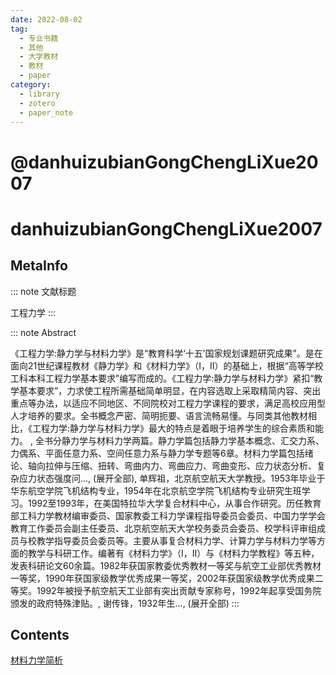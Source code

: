 ```yaml
---
date: 2022-08-02
tag:
  - 专业书籍
  - 其他
  - 大学教材
  - 教材
  - paper
category:
  - library
  - zotero
  - paper_note
---
```


# @danhuizubianGongChengLiXue2007

# danhuizubianGongChengLiXue2007

## MetaInfo

::: note 文献标题

 工程力学
:::

::: note Abstract

《工程力学:静力学与材料力学》是“教育科学‘十五’国家规划课题研究成果”。是在面向21世纪课程教材《静力学》和《材料力学》（Ⅰ，Ⅱ）的基础上，根据“高等学校工科本科工程力学基本要求”编写而成的。《工程力学:静力学与材料力学》紧扣“教学基本要求”，力求使工程所需基础简单明显，在内容选取上采取精简内容、突出重点等办法，以适应不同地区、不同院校对工程力学课程的要求，满足高校应用型人才培养的要求。全书概念严密、简明扼要、语言流畅易懂。与同类其他教材相比，《工程力学:静力学与材料力学》最大的特点是着眼于培养学生的综合素质和能力。 , 全书分静力学与材料力学两篇。静力学篇包括静力学基本概念、汇交力系、力偶系、平面任意力系、空间任意力系与静力学专题等6章。材料力学篇包括绪论、轴向拉伸与压缩、扭转、弯曲内力、弯曲应力、弯曲变形、应力状态分析、复杂应力状态强度问..., (展开全部), 单辉祖，北京航空航天大学教授。1953年毕业于华东航空学院飞机结构专业，1954年在北京航空学院飞机结构专业研究生班学习。1992至1993年，在美国特拉华大学复合材料中心，从事合作研究。历任教育部工科力学教材编审委员、国家教委工科力学课程指导委员会委员、中国力学学会教育工作委员会副主任委员、北京航空航天大学校务委员会委员、校学科评审组成员与校教学指导委员会委员等。主要从事复合材料力学、计算力学与材料力学等方面的教学与科研工作。编著有《材料力学》（Ⅰ，Ⅱ）与《材料力学教程》等五种，发表科研论文60余篇。1982年获国家教委优秀教材一等奖与航空工业部优秀教材一等奖，1990年获国家级教学优秀成果一等奖，2002年获国家级教学优秀成果二等奖。1992年被授予航空航天工业部有突出贡献专家称号，1992年起享受国务院颁发的政府特殊津贴。, 谢传锋，1932年生..., (展开全部)
:::


## Contents

[材料力学简析](./../physics/材料力学简析/材料力学简析.md)
